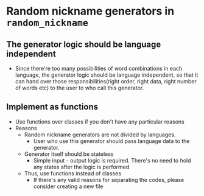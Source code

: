 # Random nickname generators in `random_nickname`

## The generator logic should be language independent
- Since there're too many possibilities of word combinations in each language, the generator logic should be language independent, so that it can hand over those responsibilities(right order, right data, right number of words etc) to the user to who call this generator.

## Implement as functions
- Use functions over classes if you don't have any particular reasons
- Reasons
    - Random nickname generators are not divided by languages.
        - User who use this generator should pass language data to the generator.
    - Generator itself should be stateless
        - Simple input - output logic is required. There's no need to hold any states after the logic is performed
    - Thus, use functions instead of classes
        - If there's any valid reasons for separating the codes, please consider creating a new file
